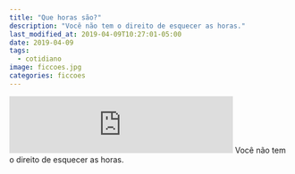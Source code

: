 ```yaml
---
title: "Que horas são?"
description: "Você não tem o direito de esquecer as horas."
last_modified_at: 2019-04-09T10:27:01-05:00
date: 2019-04-09
tags: 
  - cotidiano
image: ficcoes.jpg
categories: ficcoes
---
```


<iframe src="https://anchor.fm/podcastficcoes/embed/episodes/Que-horas-so-e3pik6" height="102px" width="400px" frameborder="0" scrolling="no"></iframe>
Você não tem o direito de esquecer as horas.
